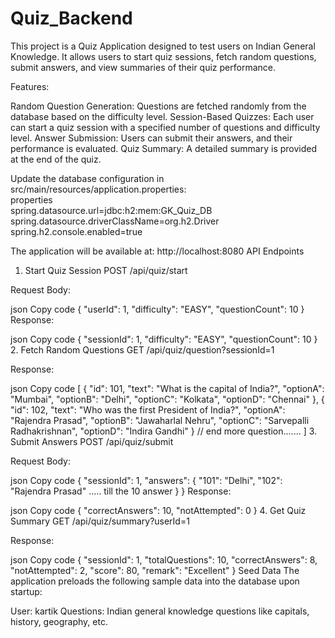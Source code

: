 # Quiz_Backend

This project is a Quiz Application designed to test users on Indian General Knowledge. It allows users to start quiz sessions, fetch random questions, submit answers, and view summaries of their quiz performance.

Features:

Random Question Generation: Questions are fetched randomly from the database based on the difficulty level.
Session-Based Quizzes: Each user can start a quiz session with a specified number of questions and difficulty level.
Answer Submission: Users can submit their answers, and their performance is evaluated.
Quiz Summary: A detailed summary is provided at the end of the quiz.

Update the database configuration in src/main/resources/application.properties:
<br>
properties<br>
spring.datasource.url=jdbc:h2:mem:GK_Quiz_DB
spring.datasource.driverClassName=org.h2.Driver
spring.h2.console.enabled=true

The application will be available at: http://localhost:8080
API Endpoints
1. Start Quiz Session
POST /api/quiz/start

Request Body:

json
Copy code
{
  "userId": 1,
  "difficulty": "EASY",
  "questionCount": 10
}
Response:

json
Copy code
{
  "sessionId": 1,
  "difficulty": "EASY",
  "questionCount": 10
}
2. Fetch Random Questions
GET /api/quiz/question?sessionId=1

Response:

json
Copy code
[
  {
    "id": 101,
    "text": "What is the capital of India?",
    "optionA": "Mumbai",
    "optionB": "Delhi",
    "optionC": "Kolkata",
    "optionD": "Chennai"
  },
  {
    "id": 102,
    "text": "Who was the first President of India?",
    "optionA": "Rajendra Prasad",
    "optionB": "Jawaharlal Nehru",
    "optionC": "Sarvepalli Radhakrishnan",
    "optionD": "Indira Gandhi"
  }
  // end more question.......
]
3. Submit Answers
POST /api/quiz/submit

Request Body:

json
Copy code
{
  "sessionId": 1,
  "answers": {
    "101": "Delhi",
    "102": "Rajendra Prasad"
    .....
    till the 10 answer
  }
}
Response:

json
Copy code
{
  "correctAnswers": 10,
  "notAttempted": 0
}
4. Get Quiz Summary
GET /api/quiz/summary?userId=1

Response:

json
Copy code
{
  "sessionId": 1,
  "totalQuestions": 10,
  "correctAnswers": 8,
  "notAttempted": 2,
  "score": 80,
  "remark": "Excellent"
}
Seed Data
The application preloads the following sample data into the database upon startup:

User: kartik
Questions: Indian general knowledge questions like capitals, history, geography, etc.
